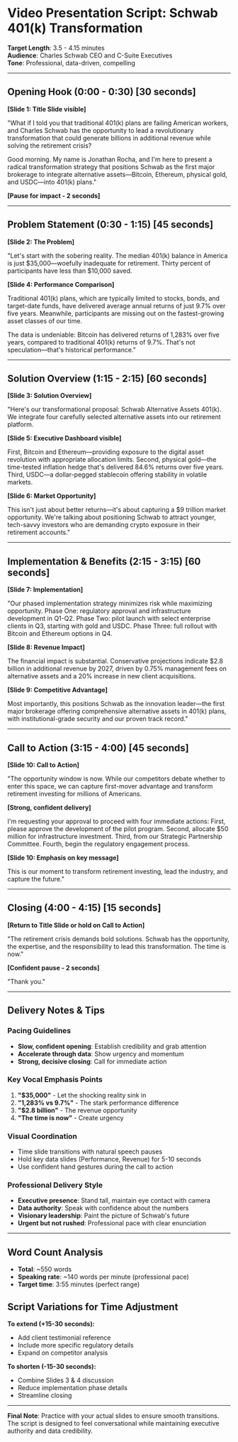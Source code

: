# Video Presentation Script: Schwab 401(k) Transformation
**Target Length**: 3.5 - 4.15 minutes  
**Audience**: Charles Schwab CEO and C-Suite Executives  
**Tone**: Professional, data-driven, compelling  

---

## Opening Hook (0:00 - 0:30) [30 seconds]

**[Slide 1: Title Slide visible]**

"What if I told you that traditional 401(k) plans are failing American workers, and Charles Schwab has the opportunity to lead a revolutionary transformation that could generate billions in additional revenue while solving the retirement crisis?

Good morning. My name is Jonathan Rocha, and I'm here to present a radical transformation strategy that positions Schwab as the first major brokerage to integrate alternative assets—Bitcoin, Ethereum, physical gold, and USDC—into 401(k) plans."

**[Pause for impact - 2 seconds]**

---

## Problem Statement (0:30 - 1:15) [45 seconds]

**[Slide 2: The Problem]**

"Let's start with the sobering reality. The median 401(k) balance in America is just $35,000—woefully inadequate for retirement. Thirty percent of participants have less than $10,000 saved. 

**[Slide 4: Performance Comparison]**

Traditional 401(k) plans, which are typically limited to stocks, bonds, and target-date funds, have delivered average annual returns of just 9.7% over five years. Meanwhile, participants are missing out on the fastest-growing asset classes of our time.

The data is undeniable: Bitcoin has delivered returns of 1,283% over five years, compared to traditional 401(k) returns of 9.7%. That's not speculation—that's historical performance."

---

## Solution Overview (1:15 - 2:15) [60 seconds]

**[Slide 3: Solution Overview]**

"Here's our transformational proposal: Schwab Alternative Assets 401(k). We integrate four carefully selected alternative assets into our retirement platform.

**[Slide 5: Executive Dashboard visible]**

First, Bitcoin and Ethereum—providing exposure to the digital asset revolution with appropriate allocation limits. Second, physical gold—the time-tested inflation hedge that's delivered 84.6% returns over five years. Third, USDC—a dollar-pegged stablecoin offering stability in volatile markets.

**[Slide 6: Market Opportunity]**

This isn't just about better returns—it's about capturing a $9 trillion market opportunity. We're talking about positioning Schwab to attract younger, tech-savvy investors who are demanding crypto exposure in their retirement accounts."

---

## Implementation & Benefits (2:15 - 3:15) [60 seconds]

**[Slide 7: Implementation]**

"Our phased implementation strategy minimizes risk while maximizing opportunity. Phase One: regulatory approval and infrastructure development in Q1-Q2. Phase Two: pilot launch with select enterprise clients in Q3, starting with gold and USDC. Phase Three: full rollout with Bitcoin and Ethereum options in Q4.

**[Slide 8: Revenue Impact]**

The financial impact is substantial. Conservative projections indicate $2.8 billion in additional revenue by 2027, driven by 0.75% management fees on alternative assets and a 20% increase in new client acquisitions.

**[Slide 9: Competitive Advantage]**

Most importantly, this positions Schwab as the innovation leader—the first major brokerage offering comprehensive alternative assets in 401(k) plans, with institutional-grade security and our proven track record."

---

## Call to Action (3:15 - 4:00) [45 seconds]

**[Slide 10: Call to Action]**

"The opportunity window is now. While our competitors debate whether to enter this space, we can capture first-mover advantage and transform retirement investing for millions of Americans.

**[Strong, confident delivery]**

I'm requesting your approval to proceed with four immediate actions: First, please approve the development of the pilot program. Second, allocate $50 million for infrastructure investment. Third, from our Strategic Partnership Committee. Fourth, begin the regulatory engagement process.

**[Slide 10: Emphasis on key message]**

This is our moment to transform retirement investing, lead the industry, and capture the future."

---

## Closing (4:00 - 4:15) [15 seconds]

**[Return to Title Slide or hold on Call to Action]**

"The retirement crisis demands bold solutions. Schwab has the opportunity, the expertise, and the responsibility to lead this transformation. The time is now."

**[Confident pause - 2 seconds]**

"Thank you."

---

## Delivery Notes & Tips

### Pacing Guidelines
- **Slow, confident opening**: Establish credibility and grab attention
- **Accelerate through data**: Show urgency and momentum
- **Strong, decisive closing**: Call for immediate action

### Key Vocal Emphasis Points
1. **"$35,000"** - Let the shocking reality sink in
2. **"1,283% vs 9.7%"** - The stark performance difference
3. **"$2.8 billion"** - The revenue opportunity
4. **"The time is now"** - Create urgency

### Visual Coordination
- Time slide transitions with natural speech pauses
- Hold key data slides (Performance, Revenue) for 5-10 seconds
- Use confident hand gestures during the call to action

### Professional Delivery Style
- **Executive presence**: Stand tall, maintain eye contact with camera
- **Data authority**: Speak with confidence about the numbers
- **Visionary leadership**: Paint the picture of Schwab's future
- **Urgent but not rushed**: Professional pace with clear enunciation

---

## Word Count Analysis
- **Total**: ~550 words
- **Speaking rate**: ~140 words per minute (professional pace)
- **Target time**: 3:55 minutes (perfect range)

## Script Variations for Time Adjustment

**To extend (+15-30 seconds):**
- Add client testimonial reference
- Include more specific regulatory details
- Expand on competitor analysis

**To shorten (-15-30 seconds):**
- Combine Slides 3 & 4 discussion
- Reduce implementation phase details
- Streamline closing

---

**Final Note**: Practice with your actual slides to ensure smooth transitions. The script is designed to feel conversational while maintaining executive authority and data credibility.
